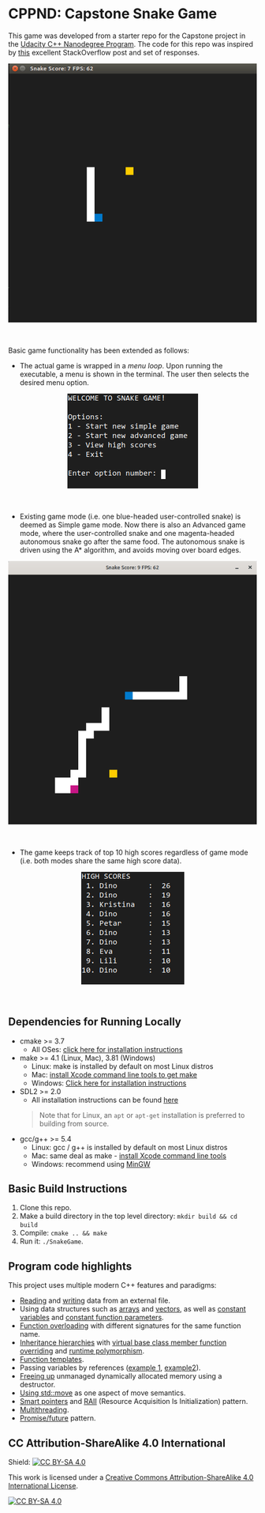 # CPPND: Capstone Snake Game

This game was developed from a starter repo for the Capstone project in the [Udacity C++ Nanodegree Program](https://www.udacity.com/course/c-plus-plus-nanodegree--nd213). The code for this repo was inspired by [this](https://codereview.stackexchange.com/questions/212296/snake-game-in-c-with-sdl) excellent StackOverflow post and set of responses.

<p align="center"><img src="simple_game.gif"/></p><br/>

Basic game functionality has been extended as follows:
* The actual game is wrapped in a _menu loop_. Upon running the executable, a menu is shown in the terminal. The user then selects the desired menu option.

<p align="center"><img src="menu.png"/></p><br/>

* Existing game mode (i.e. one blue-headed user-controlled snake) is deemed as Simple game mode. Now there is also an Advanced game mode, where the user-controlled snake and one magenta-headed autonomous snake go after the same food. The autonomous snake is driven using the A* algorithm, and avoids moving over board edges.

<p align="center"><img src="advanced_game.png"/></p><br/>

* The game keeps track of top 10 high scores regardless of game mode (i.e. both modes share the same high score data).

<p align="center"><img src="highscores.png"/></p><br/>

## Dependencies for Running Locally
* cmake >= 3.7
  * All OSes: [click here for installation instructions](https://cmake.org/install/)
* make >= 4.1 (Linux, Mac), 3.81 (Windows)
  * Linux: make is installed by default on most Linux distros
  * Mac: [install Xcode command line tools to get make](https://developer.apple.com/xcode/features/)
  * Windows: [Click here for installation instructions](http://gnuwin32.sourceforge.net/packages/make.htm)
* SDL2 >= 2.0
  * All installation instructions can be found [here](https://wiki.libsdl.org/Installation)
  >Note that for Linux, an `apt` or `apt-get` installation is preferred to building from source. 
* gcc/g++ >= 5.4
  * Linux: gcc / g++ is installed by default on most Linux distros
  * Mac: same deal as make - [install Xcode command line tools](https://developer.apple.com/xcode/features/)
  * Windows: recommend using [MinGW](http://www.mingw.org/)

## Basic Build Instructions

1. Clone this repo.
2. Make a build directory in the top level directory: `mkdir build && cd build`
3. Compile: `cmake .. && make`
4. Run it: `./SnakeGame`.

## Program code highlights

This project uses multiple modern C++ features and paradigms:

* [Reading](src/highscore.cpp#L74) and [writing](src/highscore.cpp#L56) data from an external file.
* Using data structures such as [arrays](src/game.cpp#L258) and [vectors](src/highscore.h#L27), as well as [constant variables](src/constants.h#L17) and [constant function parameters](src/location.h#L10).
* [Function overloading](src/renderer.h#L13) with different signatures for the same function name.
* [Inheritance hierarchies](src/game.h#L42) with [virtual base class member function overriding](src/game.h#L45) and [runtime polymorphism](src/menu.cpp#L20).
* [Function templates](src/menu.h#L9).
* Passing variables by references ([example 1](src/location.h#L10), [example2](src/menu.cpp#L16)).
* [Freeing up](src/renderer.cpp#L39) unmanaged dynamically allocated memory using a destructor.
* [Using std::move](src/highscore.cpp#L78) as one aspect of move semantics.
* [Smart pointers](src/menu.cpp#L19) and [RAII](src/menu.cpp#L19) (Resource Acquisition Is Initialization) pattern.
* [Multithreading](src/menu.cpp#L28).
* [Promise/future](src/menu.cpp#L27) pattern.


## CC Attribution-ShareAlike 4.0 International


Shield: [![CC BY-SA 4.0][cc-by-sa-shield]][cc-by-sa]

This work is licensed under a
[Creative Commons Attribution-ShareAlike 4.0 International License][cc-by-sa].

[![CC BY-SA 4.0][cc-by-sa-image]][cc-by-sa]

[cc-by-sa]: http://creativecommons.org/licenses/by-sa/4.0/
[cc-by-sa-image]: https://licensebuttons.net/l/by-sa/4.0/88x31.png
[cc-by-sa-shield]: https://img.shields.io/badge/License-CC%20BY--SA%204.0-lightgrey.svg
